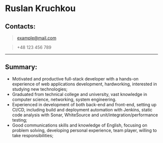 # Ruslan Kruchkou

## Contacts:
> example@mail.com

> +48 123 456 789

___

## Summary:
* Motivated and productive full-stack developer with a hands-on experience of web applications development, hardworking, interested in studying new technologies;
* Graduated from technical college and university, vast knowledge in computer science, networking, system engineering.
* Experienced in development of both back-end and front-end, setting up CI/CD, including build and deployment automation with Jenkins, static code analysis with Sonar, WhiteSource and unit/integration/performance testing;
* Good communications skills and knowledge of English, focusing on problem solving, developing personal experience, team player, willing to take responsibilities;